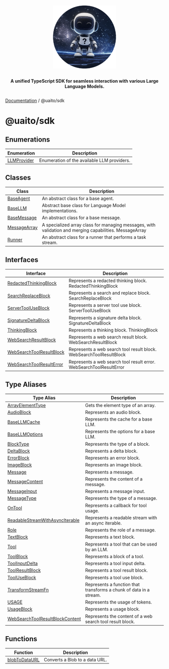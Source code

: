 <div style="display:flex; flex-direction:column; align-items:center;">
<p align="center">
  <img src="../UAITO.png" alt="UAITO Logo" width="200"/>
</p>

<p align="center">
  <strong>A unified TypeScript SDK for seamless interaction with various Large Language Models.</strong>
</p>
</div>

[Documentation](README.md) / @uaito/sdk

# @uaito/sdk

## Enumerations

| Enumeration | Description |
| ------ | ------ |
| [LLMProvider](@uaito.sdk.Enumeration.LLMProvider.md) | Enumeration of the available LLM providers. |

## Classes

| Class | Description |
| ------ | ------ |
| [BaseAgent](@uaito.sdk.Class.BaseAgent.md) | An abstract class for a base agent. |
| [BaseLLM](@uaito.sdk.Class.BaseLLM.md) | Abstract base class for Language Model implementations. |
| [BaseMessage](@uaito.sdk.Class.BaseMessage.md) | An abstract class for a base message. |
| [MessageArray](@uaito.sdk.Class.MessageArray.md) | A specialized array class for managing messages, with validation and merging capabilities. MessageArray |
| [Runner](@uaito.sdk.Class.Runner.md) | An abstract class for a runner that performs a task stream. |

## Interfaces

| Interface | Description |
| ------ | ------ |
| [RedactedThinkingBlock](@uaito.sdk.Interface.RedactedThinkingBlock.md) | Represents a redacted thinking block. RedactedThinkingBlock |
| [SearchReplaceBlock](@uaito.sdk.Interface.SearchReplaceBlock.md) | Represents a search and replace block. SearchReplaceBlock |
| [ServerToolUseBlock](@uaito.sdk.Interface.ServerToolUseBlock.md) | Represents a server tool use block. ServerToolUseBlock |
| [SignatureDeltaBlock](@uaito.sdk.Interface.SignatureDeltaBlock.md) | Represents a signature delta block. SignatureDeltaBlock |
| [ThinkingBlock](@uaito.sdk.Interface.ThinkingBlock.md) | Represents a thinking block. ThinkingBlock |
| [WebSearchResultBlock](@uaito.sdk.Interface.WebSearchResultBlock.md) | Represents a web search result block. WebSearchResultBlock |
| [WebSearchToolResultBlock](@uaito.sdk.Interface.WebSearchToolResultBlock.md) | Represents a web search tool result block. WebSearchToolResultBlock |
| [WebSearchToolResultError](@uaito.sdk.Interface.WebSearchToolResultError.md) | Represents a web search tool result error. WebSearchToolResultError |

## Type Aliases

| Type Alias | Description |
| ------ | ------ |
| [ArrayElementType](@uaito.sdk.TypeAlias.ArrayElementType.md) | Gets the element type of an array. |
| [AudioBlock](@uaito.sdk.TypeAlias.AudioBlock.md) | Represents an audio block. |
| [BaseLLMCache](@uaito.sdk.TypeAlias.BaseLLMCache.md) | Represents the cache for a base LLM. |
| [BaseLLMOptions](@uaito.sdk.TypeAlias.BaseLLMOptions.md) | Represents the options for a base LLM. |
| [BlockType](@uaito.sdk.TypeAlias.BlockType.md) | Represents the type of a block. |
| [DeltaBlock](@uaito.sdk.TypeAlias.DeltaBlock.md) | Represents a delta block. |
| [ErrorBlock](@uaito.sdk.TypeAlias.ErrorBlock.md) | Represents an error block. |
| [ImageBlock](@uaito.sdk.TypeAlias.ImageBlock.md) | Represents an image block. |
| [Message](@uaito.sdk.TypeAlias.Message.md) | Represents a message. |
| [MessageContent](@uaito.sdk.TypeAlias.MessageContent.md) | Represents the content of a message. |
| [MessageInput](@uaito.sdk.TypeAlias.MessageInput.md) | Represents a message input. |
| [MessageType](@uaito.sdk.TypeAlias.MessageType.md) | Represents the type of a message. |
| [OnTool](@uaito.sdk.TypeAlias.OnTool.md) | Represents a callback for tool usage. |
| [ReadableStreamWithAsyncIterable](@uaito.sdk.TypeAlias.ReadableStreamWithAsyncIterable.md) | Represents a readable stream with an async iterable. |
| [Role](@uaito.sdk.TypeAlias.Role.md) | Represents the role of a message. |
| [TextBlock](@uaito.sdk.TypeAlias.TextBlock.md) | Represents a text block. |
| [Tool](@uaito.sdk.TypeAlias.Tool.md) | Represents a tool that can be used by an LLM. |
| [ToolBlock](@uaito.sdk.TypeAlias.ToolBlock.md) | Represents a block of a tool. |
| [ToolInputDelta](@uaito.sdk.TypeAlias.ToolInputDelta.md) | Represents a tool input delta. |
| [ToolResultBlock](@uaito.sdk.TypeAlias.ToolResultBlock.md) | Represents a tool result block. |
| [ToolUseBlock](@uaito.sdk.TypeAlias.ToolUseBlock.md) | Represents a tool use block. |
| [TransformStreamFn](@uaito.sdk.TypeAlias.TransformStreamFn.md) | Represents a function that transforms a chunk of data in a stream. |
| [USAGE](@uaito.sdk.TypeAlias.USAGE.md) | Represents the usage of tokens. |
| [UsageBlock](@uaito.sdk.TypeAlias.UsageBlock.md) | Represents a usage block. |
| [WebSearchToolResultBlockContent](@uaito.sdk.TypeAlias.WebSearchToolResultBlockContent.md) | Represents the content of a web search tool result block. |

## Functions

| Function | Description |
| ------ | ------ |
| [blobToDataURL](@uaito.sdk.Function.blobToDataURL.md) | Converts a Blob to a data URL. |
